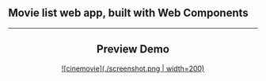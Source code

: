 <h2>Movie list web app, built with Web Components </h2>

<hr />

<div align=center>

<h2>Preview Demo</h2>

[![cinemovie](./screenshot.png | width=200)](https://ahmadertarizqi.github.io/cinemovie/)

</div>